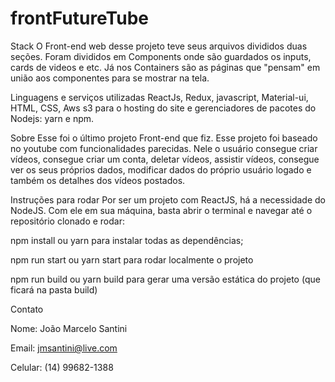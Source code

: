 # frontFutureTube
Stack
O Front-end web desse projeto teve seus arquivos divididos duas seções. Foram divididos em Components onde são guardados os inputs, cards de videos e etc. Já nos Containers são as páginas que "pensam" em união aos componentes para se mostrar na tela.


Linguagens e serviços utilizadas
ReactJs, Redux, javascript, Material-ui, HTML, CSS, Aws s3 para o hosting do site e gerenciadores de pacotes do Nodejs: yarn e npm.


Sobre
Esse foi o último projeto Front-end que fiz. Esse projeto foi baseado no youtube com funcionalidades parecidas. Nele o usuário consegue criar vídeos, consegue criar um conta, deletar vídeos, assistir vídeos, consegue ver os seus próprios dados, modificar dados do próprio usuário logado e também os detalhes dos vídeos postados.

Instruções para rodar
Por ser um projeto com ReactJS, há a necessidade do NodeJS. Com ele em sua máquina, basta abrir o terminal e navegar até o repositório clonado e rodar:

npm install ou yarn para instalar todas as dependências;

npm run start ou yarn start para rodar localmente o projeto

npm run build ou yarn build para gerar uma versão estática do projeto (que ficará na pasta build)

Contato

Nome: João Marcelo Santini

Email: jmsantini@live.com

Celular: (14) 99682-1388
